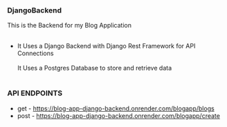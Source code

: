 ### DjangoBackend
 This is the Backend for my Blog Application
<br>
<br>
- It Uses a Django Backend with Django Rest Framework for API Connections
<br> <br>
It Uses a Postgres Database to store and retrieve data
<br> <br>
### API ENDPOINTS

- get - https://blog-app-django-backend.onrender.com/blogapp/blogs
- post - https://blog-app-django-backend.onrender.com/blogapp/create
